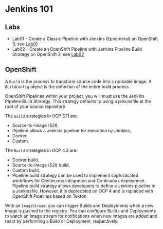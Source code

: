# Jenkins 101

## Labs

- Lab01 - Create a Classic Pipeline with Jenkins (Ephemeral) on OpenShift 3, see [Lab01](lab-01/README.md)
- Lab02 - Create an OpenShift Pipeline with Jenkins Pipeline Build Strategy on OpenShift 3, see [Lab02](lab-02/README.md)


## OpenShift

A `Build` is the process to transform source code into a runnable image. A `BuildConfig` object is the definition of the entire build process. 

OpenShift Pipelines within your project, you will must use the Jenkins Pipeline Build Strategy. This strategy defaults to using a jenkinsfile at the root of your source repository

The `Build` strategies in OCP 3.11 are:
- Source-to-Image (S2I),
- Pipeline allows a Jenkins pipeline for execution by Jenkins,
- Docker,
- Custom.

The `Build` strategies in OCP 4.3 are:
- Docker build,
- Source-to-Image (S2I) build,
- Custom build,
- Pipeline build strategy can be used to implement sophisticated workflows for Continuous integration and Continuous deployment. Pipeline build strategy allows developers to define a Jenkins pipeline in a Jenkinsfile. However, it is deprecated on OCP 4 and is replaced with OpenShift Pipelines based on Tekton. 

With an `ImageStream`, you can trigger Builds and Deployments when a new image is pushed to the registry. You can configure Builds and Deployments to watch an image stream for notifications when new images are added and react by performing a Build or Deployment, respectively.
